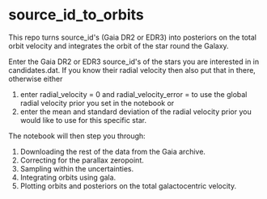 # source_id_to_orbits
This repo turns source_id's (Gaia DR2 or EDR3) into posteriors on the total orbit velocity and integrates the orbit of the star round the Galaxy.

Enter the Gaia DR2 or EDR3 source_id's of the stars you are interested in in candidates.dat. If you know their radial velocity then also put that in there, otherwise either 
1) enter radial_velocity = 0 and radial_velocity_error = <some negative number> to use the global radial velocity prior you set in the notebook
  or
2) enter the mean and standard deviation of the radial velocity prior you would like to use for this specific star.
  
The notebook will then step you through:
1) Downloading the rest of the data from the Gaia archive.
2) Correcting for the parallax zeropoint.
3) Sampling within the uncertainties.
4) Integrating orbits using gala.
5) Plotting orbits and posteriors on the total galactocentric velocity.

